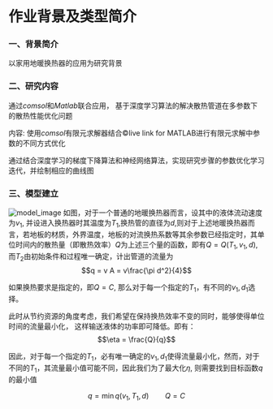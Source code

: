 # 作业背景及类型简介

### 一、背景简介

以家用地暖换热器的应用为研究背景

### 二、研究内容

通过*comsol*和*Matlab*联合应用， 基于深度学习算法的解决散热管道在多参数下的散热性能优化问题

内容: 使用*comsol*有限元求解器结合&copy;live link for MATLAB进行有限元求解中参数的不同方式优化

通过结合深度学习的梯度下降算法和神经网络算法，实现研究步骤的参数优化学习迭代，并绘制相应的曲线图  

### 三、模型建立
![model_image](https://user-images.githubusercontent.com/94303203/205803934-8e31d3da-a13a-48d6-a6d4-5657fdc7ec2a.jpg)
如图，对于一个普通的地暖换热器而言，设其中的液体流动速度为$v_1$,  并设进入换热器时其温度为$T_1$,换热管的直径为$d$,则对于上述地暖换热器而言，若地板的材质，外界温度，地板的对流换热系数等其余参数已经指定时，其单位时间内的散热量（即散热效率）$Q$为上述三个量的函数，即有$Q = Q(T_1,v_1,d)$, 而$T_2$由初始条件和过程唯一确定，计出管道的流量为
$$q = v A = v\frac{\pi d^2}{4}$$

如果换热要求是指定的，即$Q = C$, 那么对于每一个指定的$T_1$，有不同的$v_1,d_1$选择。  

此时从节约资源的角度考虑，我们希望在保持换热效率不变的同时，能够使得单位时间的流量最小化， 这样输送液体的功率即可降低。即有：
$$\eta = \frac{Q}{q}$$

因此，对于每一个指定的$T_1$，必有唯一确定的$v_1,d_1$使得流量最小化，然而，对于不同的$T_1$，其流量最小值可能不同，因此我们为了最大化$\eta$, 则需要找到目标函数$q$的最小值

$$q = \min q(v_1, T_1, d)  \qquad Q = C$$
